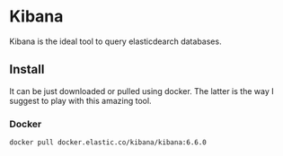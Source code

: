 # Kibana

Kibana is the ideal tool to query elasticdearch databases.

## Install

It can be just downloaded or pulled using docker. The latter is the way
I suggest to play with this amazing tool.

### Docker

```
docker pull docker.elastic.co/kibana/kibana:6.6.0
```
